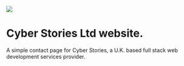<p>
    <img src="https://www.cyberstories.io/img/cyberstories.jpg"/>
</p>


# Cyber Stories Ltd website.

A simple contact page for Cyber Stories, a U.K. based full stack web development services provider.